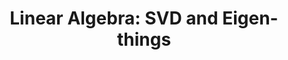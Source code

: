---
title: "Linear Algebra: SVD and Eigen-things"
subject: "math"
link: "https://nbviewer.jupyter.org/github/PhilChodrow/PIC16B/blob/master/lectures/math/linear-algebra-II.ipynb"
order: 2
---